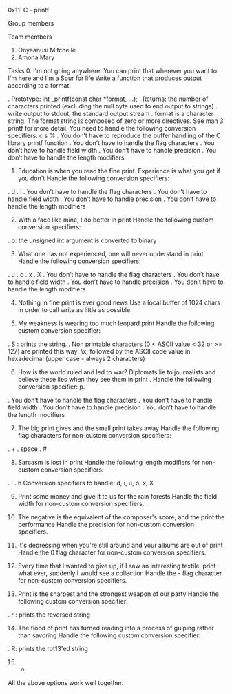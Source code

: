 0x11. C - printf

Group members

Team members
1. Onyeanusi Mitchelle
2. Amona Mary

Tasks
0. I'm not going anywhere. You can print that wherever you want to. I'm here and I'm a Spur for life
Write a function that produces output according to a format.

. Prototype: int _printf(const char *format, ...);
. Returns: the number of characters printed (excluding the null byte used to end output to strings)
. write output to stdout, the standard output stream
. format is a character string. The format string is composed of zero or more directives. See man 3 printf for more detail. You need to handle the following conversion specifiers:
c
s
%
. You don’t have to reproduce the buffer handling of the C library printf function
. You don’t have to handle the flag characters
. You don’t have to handle field width
. You don’t have to handle precision
. You don’t have to handle the length modifiers

1. Education is when you read the fine print. Experience is what you get if you don't
Handle the following conversion specifiers:

. d
. i
. You don’t have to handle the flag characters
. You don’t have to handle field width
. You don’t have to handle precision
. You don’t have to handle the length modifiers

2. With a face like mine, I do better in print
Handle the following custom conversion specifiers:

. b: the unsigned int argument is converted to binary

3. What one has not experienced, one will never understand in print
Handle the following conversion specifiers:

. u
. o
. x
. X
. You don’t have to handle the flag characters
. You don’t have to handle field width
. You don’t have to handle precision
. You don’t have to handle the length modifiers

4. Nothing in fine print is ever good news
Use a local buffer of 1024 chars in order to call write as little as possible.

5. My weakness is wearing too much leopard print
Handle the following custom conversion specifier:

. S : prints the string.
. Non printable characters (0 < ASCII value < 32 or >= 127) are printed this way: \x, followed by the ASCII code value in hexadecimal (upper case - always 2 characters)

6. How is the world ruled and led to war? Diplomats lie to journalists and believe these lies when they see them in print
. Handle the following conversion specifier: p.

. You don’t have to handle the flag characters
. You don’t have to handle field width
. You don’t have to handle precision
. You don’t have to handle the length modifiers

7. The big print gives and the small print takes away
Handle the following flag characters for non-custom conversion specifiers:

. +
. space
. #

8. Sarcasm is lost in print
Handle the following length modifiers for non-custom conversion specifiers:

. l
. h
Conversion specifiers to handle: d, i, u, o, x, X

9. Print some money and give it to us for the rain forests
Handle the field width for non-custom conversion specifiers.

10. The negative is the equivalent of the composer's score, and the print the performance
Handle the precision for non-custom conversion specifiers.

11. It's depressing when you're still around and your albums are out of print
Handle the 0 flag character for non-custom conversion specifiers.

12. Every time that I wanted to give up, if I saw an interesting textile, print what ever, suddenly I would see a collection
Handle the - flag character for non-custom conversion specifiers.

13. Print is the sharpest and the strongest weapon of our party
Handle the following custom conversion specifier:

. r : prints the reversed string

14. The flood of print has turned reading into a process of gulping rather than savoring
Handle the following custom conversion specifier:

. R: prints the rot13'ed string

15. *
All the above options work well together.

